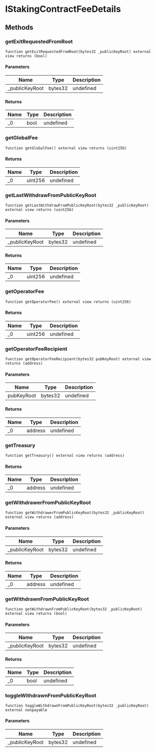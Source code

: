 # IStakingContractFeeDetails









## Methods

### getExitRequestedFromRoot

```solidity
function getExitRequestedFromRoot(bytes32 _publicKeyRoot) external view returns (bool)
```





#### Parameters

| Name | Type | Description |
|---|---|---|
| _publicKeyRoot | bytes32 | undefined |

#### Returns

| Name | Type | Description |
|---|---|---|
| _0 | bool | undefined |

### getGlobalFee

```solidity
function getGlobalFee() external view returns (uint256)
```






#### Returns

| Name | Type | Description |
|---|---|---|
| _0 | uint256 | undefined |

### getLastWithdrawFromPublicKeyRoot

```solidity
function getLastWithdrawFromPublicKeyRoot(bytes32 _publicKeyRoot) external view returns (uint256)
```





#### Parameters

| Name | Type | Description |
|---|---|---|
| _publicKeyRoot | bytes32 | undefined |

#### Returns

| Name | Type | Description |
|---|---|---|
| _0 | uint256 | undefined |

### getOperatorFee

```solidity
function getOperatorFee() external view returns (uint256)
```






#### Returns

| Name | Type | Description |
|---|---|---|
| _0 | uint256 | undefined |

### getOperatorFeeRecipient

```solidity
function getOperatorFeeRecipient(bytes32 pubKeyRoot) external view returns (address)
```





#### Parameters

| Name | Type | Description |
|---|---|---|
| pubKeyRoot | bytes32 | undefined |

#### Returns

| Name | Type | Description |
|---|---|---|
| _0 | address | undefined |

### getTreasury

```solidity
function getTreasury() external view returns (address)
```






#### Returns

| Name | Type | Description |
|---|---|---|
| _0 | address | undefined |

### getWithdrawerFromPublicKeyRoot

```solidity
function getWithdrawerFromPublicKeyRoot(bytes32 _publicKeyRoot) external view returns (address)
```





#### Parameters

| Name | Type | Description |
|---|---|---|
| _publicKeyRoot | bytes32 | undefined |

#### Returns

| Name | Type | Description |
|---|---|---|
| _0 | address | undefined |

### getWithdrawnFromPublicKeyRoot

```solidity
function getWithdrawnFromPublicKeyRoot(bytes32 _publicKeyRoot) external view returns (bool)
```





#### Parameters

| Name | Type | Description |
|---|---|---|
| _publicKeyRoot | bytes32 | undefined |

#### Returns

| Name | Type | Description |
|---|---|---|
| _0 | bool | undefined |

### toggleWithdrawnFromPublicKeyRoot

```solidity
function toggleWithdrawnFromPublicKeyRoot(bytes32 _publicKeyRoot) external nonpayable
```





#### Parameters

| Name | Type | Description |
|---|---|---|
| _publicKeyRoot | bytes32 | undefined |




